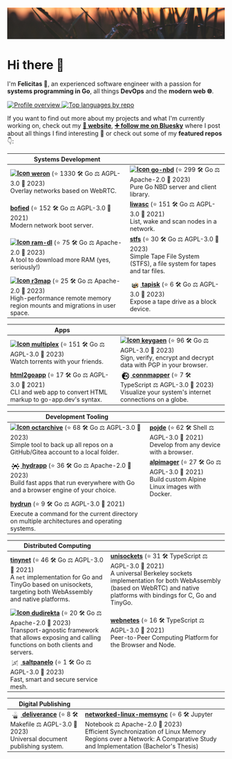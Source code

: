 ![Header of Tokyo with a blue tint](./docs/header.jpg)

# Hi there 👋

I'm **Felicitas 🌊**, an experienced software engineer with a passion for **systems programming in Go**, all things **DevOps** and the **modern web 🌐**.

<p>
<a display="inline" target="_blank" href="http://github-profile-summary-cards.vercel.app/api/cards/profile-details?username=pojntfx&theme=github">
    <img alt="Profile overview" src="http://github-profile-summary-cards.vercel.app/api/cards/profile-details?username=pojntfx&theme=github" height="160">
</a>

<a display="inline" target="_blank" href="http://github-profile-summary-cards.vercel.app/api/cards/repos-per-language?username=pojntfx&theme=github">
    <img alt="Top languages by repo" src="http://github-profile-summary-cards.vercel.app/api/cards/repos-per-language?username=pojntfx&theme=github" height="160">
</a>
</p>

If you want to find out more about my projects and what I'm currently working on, check out my **[🔗 website](https://felicitas.pojtinger.com/)**, **[➕ follow me on Bluesky](https://bsky.app/profile/felicitas.pojtinger.com)** where I post about all things I find interesting 🌌 or check out some of my **featured repos** 👇:

| **Systems Development**                                                                                                                                                                                                                                                                                                                 |                                                                                                                                                                                                                                                                                                         |
| --------------------------------------------------------------------------------------------------------------------------------------------------------------------------------------------------------------------------------------------------------------------------------------------------------------------------------------- | ------------------------------------------------------------------------------------------------------------------------------------------------------------------------------------------------------------------------------------------------------------------------------------------------------- |
| <a display="inline" target="_blank" href="https://github.com/pojntfx/weron"><b><img alt="Icon" src="https://raw.githubusercontent.com/pojntfx/weron/main/docs/icon-light.png" height="24" align="top"> weron</b></a> (⭐ 1330 🛠️ Go ⚖️ AGPL-3.0 📅 2023) <br>Overlay networks based on WebRTC.                                          | <a display="inline" target="_blank" href="https://github.com/pojntfx/go-nbd"><b><img alt="Icon" src="https://raw.githubusercontent.com/pojntfx/go-nbd/main/docs/icon-light.png" height="24" align="top"> go-nbd</b></a> (⭐ 299 🛠️ Go ⚖️ Apache-2.0 📅 2023) <br>Pure Go NBD server and client library. |
| <a display="inline" target="_blank" href="https://github.com/pojntfx/bofied"><b>bofied</b></a> (⭐ 152 🛠️ Go ⚖️ AGPL-3.0 📅 2021) <br>Modern network boot server.                                                                                                                                                                       | <a display="inline" target="_blank" href="https://github.com/pojntfx/liwasc"><b>liwasc</b></a> (⭐ 151 🛠️ Go ⚖️ AGPL-3.0 📅 2021) <br>List, wake and scan nodes in a network.                                                                                                                           |
| <a display="inline" target="_blank" href="https://github.com/pojntfx/ram-dl"><b><img alt="Icon" src="https://raw.githubusercontent.com/pojntfx/ram-dl/main/docs/icon-light.png" height="24" align="top"> ram-dl</b></a> (⭐ 75 🛠️ Go ⚖️ Apache-2.0 📅 2023) <br>A tool to download more RAM (yes, seriously!)                           | <a display="inline" target="_blank" href="https://github.com/pojntfx/stfs"><b>stfs</b></a> (⭐ 30 🛠️ Go ⚖️ AGPL-3.0 📅 2023) <br>Simple Tape File System (STFS), a file system for tapes and tar files.                                                                                                 |
| <a display="inline" target="_blank" href="https://github.com/pojntfx/r3map"><b><img alt="Icon" src="https://raw.githubusercontent.com/pojntfx/r3map/main/docs/icon-light.png" height="24" align="top"> r3map</b></a> (⭐ 25 🛠️ Go ⚖️ Apache-2.0 📅 2023) <br>High-performance remote memory region mounts and migrations in user space. | <a display="inline" target="_blank" href="https://github.com/pojntfx/tapisk"><b><img alt="Icon" src="https://raw.githubusercontent.com/pojntfx/tapisk/main/docs/icon-light.png" height="24" align="top"> tapisk</b></a> (⭐ 6 🛠️ Go ⚖️ AGPL-3.0 📅 2023) <br>Expose a tape drive as a block device.     |

| **Apps**                                                                                                                                                                                                                                                                                                  |                                                                                                                                                                                                                                                                                                                                               |
| --------------------------------------------------------------------------------------------------------------------------------------------------------------------------------------------------------------------------------------------------------------------------------------------------------- | --------------------------------------------------------------------------------------------------------------------------------------------------------------------------------------------------------------------------------------------------------------------------------------------------------------------------------------------- |
| <a display="inline" target="_blank" href="https://github.com/pojntfx/multiplex"><b><img alt="Icon" src="https://raw.githubusercontent.com/pojntfx/multiplex/main/docs/icon-light.png" height="24" align="top"> multiplex</b></a> (⭐ 151 🛠️ Go ⚖️ AGPL-3.0 📅 2023) <br>Watch torrents with your friends. | <a display="inline" target="_blank" href="https://github.com/pojntfx/keygaen"><b><img alt="Icon" src="https://raw.githubusercontent.com/pojntfx/keygaen/main/docs/icon-light.png" height="24" align="top"> keygaen</b></a> (⭐ 96 🛠️ Go ⚖️ AGPL-3.0 📅 2023) <br>Sign, verify, encrypt and decrypt data with PGP in your browser.             |
| <a display="inline" target="_blank" href="https://github.com/pojntfx/html2goapp"><b>html2goapp</b></a> (⭐ 17 🛠️ Go ⚖️ AGPL-3.0 📅 2021) <br>CLI and web app to convert HTML markup to go-app.dev&#39;s syntax.                                                                                           | <a display="inline" target="_blank" href="https://github.com/pojntfx/connmapper"><b><img alt="Icon" src="https://raw.githubusercontent.com/pojntfx/connmapper/main/docs/icon-light.png" height="24" align="top"> connmapper</b></a> (⭐ 7 🛠️ TypeScript ⚖️ AGPL-3.0 📅 2023) <br>Visualize your system&#39;s internet connections on a globe. |

| **Development Tooling**                                                                                                                                                                                                                                                                                                                                 |                                                                                                                                                                                          |
| ------------------------------------------------------------------------------------------------------------------------------------------------------------------------------------------------------------------------------------------------------------------------------------------------------------------------------------------------------- | ---------------------------------------------------------------------------------------------------------------------------------------------------------------------------------------- |
| <a display="inline" target="_blank" href="https://github.com/pojntfx/octarchive"><b><img alt="Icon" src="https://raw.githubusercontent.com/pojntfx/octarchive/main/docs/icon-light.png" height="24" align="top"> octarchive</b></a> (⭐ 68 🛠️ Go ⚖️ AGPL-3.0 📅 2023) <br>Simple tool to back up all repos on a GitHub/Gitea account to a local folder. | <a display="inline" target="_blank" href="https://github.com/pojntfx/pojde"><b>pojde</b></a> (⭐ 62 🛠️ Shell ⚖️ AGPL-3.0 📅 2021) <br>Develop from any device with a browser.            |
| <a display="inline" target="_blank" href="https://github.com/pojntfx/hydrapp"><b><img alt="Icon" src="https://raw.githubusercontent.com/pojntfx/hydrapp/main/docs/icon-light.png" height="24" align="top"> hydrapp</b></a> (⭐ 36 🛠️ Go ⚖️ Apache-2.0 📅 2023) <br>Build fast apps that run everywhere with Go and a browser engine of your choice.     | <a display="inline" target="_blank" href="https://github.com/pojntfx/alpimager"><b>alpimager</b></a> (⭐ 27 🛠️ Go ⚖️ AGPL-3.0 📅 2021) <br>Build custom Alpine Linux images with Docker. |
| <a display="inline" target="_blank" href="https://github.com/pojntfx/hydrun"><b>hydrun</b></a> (⭐ 9 🛠️ Go ⚖️ AGPL-3.0 📅 2021) <br>Execute a command for the current directory on multiple architectures and operating systems.                                                                                                                        |

| **Distributed Computing**                                                                                                                                                                                                                                                                                                                                                     |                                                                                                                                                                                                                                                                                                  |
| ----------------------------------------------------------------------------------------------------------------------------------------------------------------------------------------------------------------------------------------------------------------------------------------------------------------------------------------------------------------------------- | ------------------------------------------------------------------------------------------------------------------------------------------------------------------------------------------------------------------------------------------------------------------------------------------------ |
| <a display="inline" target="_blank" href="https://github.com/pojntfx/tinynet"><b>tinynet</b></a> (⭐ 46 🛠️ Go ⚖️ AGPL-3.0 📅 2021) <br>A `net` implementation for Go and TinyGo based on unisockets, targeting both WebAssembly and native platforms.                                                                                                                         | <a display="inline" target="_blank" href="https://github.com/pojntfx/unisockets"><b>unisockets</b></a> (⭐ 31 🛠️ TypeScript ⚖️ AGPL-3.0 📅 2021) <br>A universal Berkeley sockets implementation for both WebAssembly (based on WebRTC) and native platforms with bindings for C, Go and TinyGo. |
| <a display="inline" target="_blank" href="https://github.com/pojntfx/dudirekta"><b><img alt="Icon" src="https://raw.githubusercontent.com/pojntfx/dudirekta/main/docs/icon-light.png" height="24" align="top"> dudirekta</b></a> (⭐ 20 🛠️ Go ⚖️ Apache-2.0 📅 2023) <br>Transport-agnostic framework that allows exposing and calling functions on both clients and servers. | <a display="inline" target="_blank" href="https://github.com/pojntfx/webnetes"><b>webnetes</b></a> (⭐ 16 🛠️ TypeScript ⚖️ AGPL-3.0 📅 2021) <br>Peer-to-Peer Computing Platform for the Browser and Node.                                                                                       |
| <a display="inline" target="_blank" href="https://github.com/pojntfx/saltpanelo"><b><img alt="Icon" src="https://raw.githubusercontent.com/pojntfx/saltpanelo/main/docs/icon-light.png" height="24" align="top"> saltpanelo</b></a> (⭐ 1 🛠️ Go ⚖️ AGPL-3.0 📅 2023) <br>Fast, smart and secure service mesh.                                                                 |

| **Digital Publishing**                                                                                                                                                                                                                                                                                                  |                                                                                                                                                                                                                                                                                                                        |
| ----------------------------------------------------------------------------------------------------------------------------------------------------------------------------------------------------------------------------------------------------------------------------------------------------------------------- | ---------------------------------------------------------------------------------------------------------------------------------------------------------------------------------------------------------------------------------------------------------------------------------------------------------------------- |
| <a display="inline" target="_blank" href="https://github.com/pojntfx/deliverance"><b><img alt="Icon" src="https://raw.githubusercontent.com/pojntfx/deliverance/main/docs/icon-light.png" height="24" align="top"> deliverance</b></a> (⭐ 8 🛠️ Makefile ⚖️ AGPL-3.0 📅 2023) <br>Universal document publishing system. | <a display="inline" target="_blank" href="https://github.com/pojntfx/networked-linux-memsync"><b>networked-linux-memsync</b></a> (⭐ 6 🛠️ Jupyter Notebook ⚖️ Apache-2.0 📅 2023) <br>Efficient Synchronization of Linux Memory Regions over a Network: A Comparative Study and Implementation (Bachelor&#39;s Thesis) |

